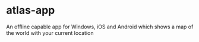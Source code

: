 # atlas-app
An offline capable app for Windows, iOS and Android which shows a map of the world with your current location 
